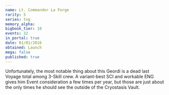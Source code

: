 ```yaml
---
name: Lt. Commander La Forge
rarity: 5
series: tng
memory_alpha:
bigbook_tier: 10
events: 32
in_portal: true
date: 01/01/2016
obtained: Launch
mega: false
published: true
---
```


Unfortunately, the most notable thing about this Geordi is a dead last Voyage total among 3-Skill crew. A variant-best SCI and workable ENG gives him Event consideration a few times per year, but those are just about the only times he should see the outside of the Cryostasis Vault.

